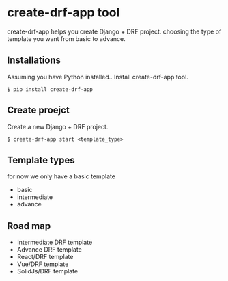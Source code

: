 # create-drf-app tool


create-drf-app helps you create Django + DRF project. choosing the type of template you want from basic to advance. 



## Installations
Assuming you have Python installed..
Install create-drf-app tool.
```shell script
$ pip install create-drf-app
```

## Create proejct
Create a new Django + DRF project.
```shell script
$ create-drf-app start <template_type>
```

## Template types
for now we only have a basic template
- basic
- intermediate
- advance

## Road map
- Intermediate DRF template
- Advance DRF template
- React/DRF template
- Vue/DRF template
- SolidJs/DRF template

